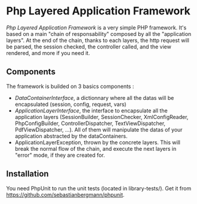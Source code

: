 Php Layered Application Framework
=================================

*Php Layered Application Framework* is a very simple PHP framework.
It's based on a main "chain of responsability" composed by all the "application layers".
At the end of the chain, thanks to each layers, the http request will be parsed, the session checked, the controller called, and the view rendered, and more if you need it.

Components
----------

The framework is builded on 3 basics components :
 * *DataContainerInterface*, a dictionnary where all the datas will be encapsulated (session, config, request, vars)
 * *ApplicationLayerInterface*, the interface to encapsulate all the application layers (SessionBuilder, SessionChecker, XmlConfigReader, PhpConfigBuilder, ControllerDispatcher, TextViewDispatcher, PdfViewDispatcher, ...). All of them will manipulate the datas of your application abstracted by the dataContainers.
 * ApplicationLayerException, thrown by the concrete layers. This will break the normal flow of the chain, and execute the next layers in "error" mode, if they are created for. 

Installation
------------

You need PhpUnit to run the unit tests (located in library-tests/). Get it from https://github.com/sebastianbergmann/phpunit.